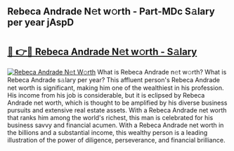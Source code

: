 ## Rebeca Andrade N𝚎t w𝚘rth - Part-MDc S𝚊lary per year jAspD

# <h2><a href="http://gc0ken.nevu.top/?p=Rebeca+Andrade">🔗 👉🔴 Rebeca Andrade N𝚎t w𝚘rth - S𝚊lary</a></h2>

[![Rebeca Andrade N𝚎t W𝚘rth](https://i.imgur.com/Oavwk0R.jpeg)](http://gc0ken.nevu.top/?p=Rebeca+Andrade)
What is Rebeca Andrade n𝚎t w𝚘rth? What is Rebeca Andrade s𝚊lary per year?
This affluent person's Rebeca Andrade net worth is significant, making him one of the wealthiest in his profession. His income from his job is considerable, but it is eclipsed by Rebeca Andrade net worth, which is thought to be amplified by his diverse business pursuits and extensive real estate assets. With a Rebeca Andrade net worth that ranks him among the world's richest, this man is celebrated for his business savvy and financial acumen. With a Rebeca Andrade net worth in the billions and a substantial income, this wealthy person is a leading illustration of the power of diligence, perseverance, and financial brilliance.
